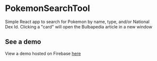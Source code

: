 # PokemonSearchTool
Simple React app to search for Pokemon by name, type, and/or National Dex Id. Clicking a "card" will open the Bulbapedia article in a new window

## See a demo
View a demo hosted on Firebase [here](https://pokemonsearchtool.web.app/)
